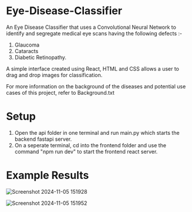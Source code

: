 ﻿# Eye-Disease-Classifier

An Eye Disease Classifier that uses a Convolutional Neural Network to identify and segregate medical eye scans having the following defects :- 
1. Glaucoma
2. Cataracts
3. Diabetic Retinopathy.
   
A simple interface created using React, HTML and CSS allows a user to drag and drop images for classification.

For more information on the background of the diseases and potential use cases of this project, refer to Background.txt

# Setup

1. Open the api folder in one terminal and run main.py which starts the backend fastapi server.
2. On a seperate terminal, cd into the frontend folder and use the command "npm run dev" to start the frontend react server.

# Example Results

![Screenshot 2024-11-05 151928](https://github.com/user-attachments/assets/d1edc2a5-2996-431d-9414-6c54e449aa44)

![Screenshot 2024-11-05 151952](https://github.com/user-attachments/assets/6c12e485-dacc-4309-9638-de2fe87e283d)
